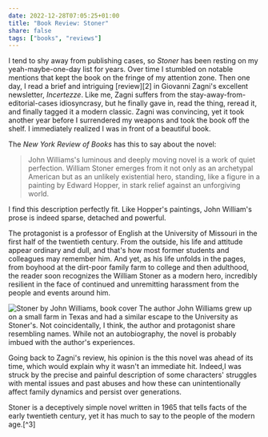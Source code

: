 ```yaml
---
date: 2022-12-28T07:05:25+01:00
title: "Book Review: Stoner"
share: false
tags: ["books", "reviews"]
---
```

I tend to shy away from publishing cases, so *Stoner* has been resting on my
yeah-maybe-one-day list for years. Over time I stumbled on notable mentions
that kept the book on the fringe of my attention zone. Then one day, I read a
brief and intriguing [review][2] in Giovanni Zagni's excellent newsletter,
*Incertezze*. Like me, Zagni suffers from the stay-away-from-editorial-cases
idiosyncrasy, but he finally gave in, read the thing, reread it, and finally
tagged it a modern classic. Zagni was convincing, yet it took another year
before I surrendered my weapons and took the book off the shelf. I immediately
realized I was in front of a beautiful book. 

The *New York Review of Books* has this to say about the novel: 

> John Williams's luminous and deeply moving novel is a work of quiet
> perfection. William Stoner emerges from it not only as an archetypal American
> but as an unlikely existential hero, standing, like a figure in a painting by
> Edward Hopper, in stark relief against an unforgiving world.

I find this description perfectly fit. Like Hopper's paintings, John William's
prose is indeed sparse, detached and powerful. 

The protagonist is a professor of English at the University of Missouri in the
first half of the twentieth century. From the outside, his life and attitude
appear ordinary and dull, and that's how most former students and colleagues
may remember him. And yet, as his life unfolds in the pages, from boyhood at
the dirt-poor family farm to college and then adulthood,  the reader soon
recognizes the William Stoner as a modern hero, incredibly resilient in the
face of continued and unremitting harassment from the people and events around
him.

![Stoner by John Williams, book cover](/images/stoner-book-cover.jpg#right)
The author John Williams grew up on a small farm in Texas and had a similar
escape to the University as Stoner's. Not coincidentally, I think, the author
and protagonist share resembling names. While not an autobiography, the novel
is probably imbued with the author's experiences. 

Going back to Zagni's review, his opinion is the this novel was ahead of its
time, which would explain why it wasn't an immediate hit. Indeed,I was struck
by the precise and painful description of some characters' struggles with
mental issues and past abuses and how these can unintentionally affect family
dynamics and persist over generations. 

Stoner is a deceptively simple novel written in 1965 that tells facts of the
early twentieth century, yet it has much to say to the people of the modern
age.[^3]

